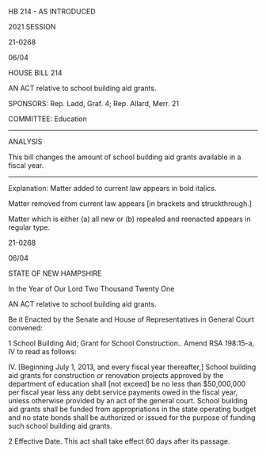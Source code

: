  HB 214 - AS INTRODUCED

 

 

2021 SESSION

 21-0268

 06/04

 

HOUSE BILL 214

 

AN ACT relative to school building aid grants.

 

SPONSORS: Rep. Ladd, Graf. 4; Rep. Allard, Merr. 21

 

COMMITTEE: Education

 

-----------------------------------------------------------------

 

ANALYSIS

 

 This bill changes the amount of school building aid grants available in a fiscal year.

 

- - - - - - - - - - - - - - - - - - - - - - - - - - - - - - - - - - - - - - - - - - - - - - - - - - - - - - - - - - - - - - - - - - - - - - - - - - - 

 

Explanation: Matter added to current law appears in bold italics.

 Matter removed from current law appears [in brackets and struckthrough.]

 Matter which is either (a) all new or (b) repealed and reenacted appears in regular type.

 21-0268

 06/04

 

STATE OF NEW HAMPSHIRE

 

In the Year of Our Lord Two Thousand Twenty One

 

AN ACT relative to school building aid grants.

 

Be it Enacted by the Senate and House of Representatives in General Court convened:

 

 1 School Building Aid; Grant for School Construction.. Amend RSA 198:15-a, IV to read as follows:

 IV. [Beginning July 1, 2013, and every fiscal year thereafter,] School building aid grants for construction or renovation projects approved by the department of education shall [not exceed] be no less than $50,000,000 per fiscal year less any debt service payments owed in the fiscal year, unless otherwise provided by an act of the general court. School building aid grants shall be funded from appropriations in the state operating budget and no state bonds shall be authorized or issued for the purpose of funding such school building aid grants. 

 2 Effective Date. This act shall take effect 60 days after its passage.

